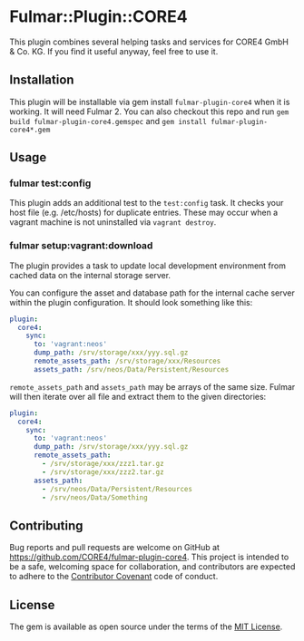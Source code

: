 # Fulmar::Plugin::CORE4

This plugin combines several helping tasks and services for CORE4 GmbH & Co. KG.
If you find it useful anyway, feel free to use it.

## Installation

This plugin will be installable via gem install `fulmar-plugin-core4` when it is working. It will need Fulmar 2.
You can also checkout this repo and run `gem build fulmar-plugin-core4.gemspec` and
`gem install fulmar-plugin-core4*.gem`

## Usage

### fulmar test:config

This plugin adds an additional test to the `test:config` task. It checks
your host file (e.g. /etc/hosts) for duplicate entries. These may occur
when a vagrant machine is not uninstalled via `vagrant destroy`.

### fulmar setup:vagrant:download

The plugin provides a task to update local development environment from
cached data on the internal storage server. 

You can configure the asset and database path for the internal cache
server within the plugin configuration. It should look something like this:

```yaml
plugin:
  core4:
    sync:
      to: 'vagrant:neos'
      dump_path: /srv/storage/xxx/yyy.sql.gz
      remote_assets_path: /srv/storage/xxx/Resources
      assets_path: /srv/neos/Data/Persistent/Resources
```

`remote_assets_path` and `assets_path` may be arrays of the same size. Fulmar
will then iterate over all file and extract them to the given directories:

```yaml
plugin:
  core4:
    sync:
      to: 'vagrant:neos'
      dump_path: /srv/storage/xxx/yyy.sql.gz
      remote_assets_path:
        - /srv/storage/xxx/zzz1.tar.gz
        - /srv/storage/xxx/zzz2.tar.gz
      assets_path:
        - /srv/neos/Data/Persistent/Resources
        - /srv/neos/Data/Something
```


## Contributing

Bug reports and pull requests are welcome on GitHub at https://github.com/CORE4/fulmar-plugin-core4.
This project is intended to be a safe, welcoming space for collaboration, and contributors are expected to
adhere to the [Contributor Covenant](contributor-covenant.org) code of conduct.


## License

The gem is available as open source under the terms of the [MIT License](http://opensource.org/licenses/MIT).
